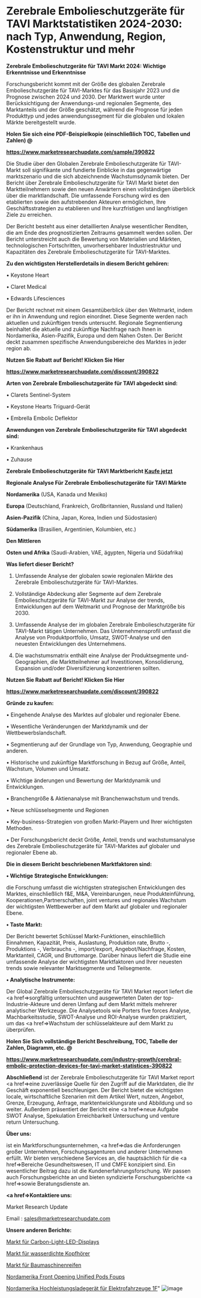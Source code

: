 # Zerebrale Embolieschutzgeräte für TAVI Marktstatistiken 2024-2030: nach Typ, Anwendung, Region, Kostenstruktur und mehr

<strong>Zerebrale Embolieschutzgeräte für TAVI Markt 2024: Wichtige Erkenntnisse und Erkenntnisse</strong>

Forschungsbericht kommt mit der Größe des globalen Zerebrale Embolieschutzgeräte für TAVI-Marktes für das Basisjahr 2023 und die Prognose zwischen 2024 und 2030. Der Marktwert wurde unter Berücksichtigung der Anwendungs-und regionalen Segmente, des Marktanteils und der Größe geschätzt, während die Prognose für jeden Produkttyp und jedes anwendungssegment für die globalen und lokalen Märkte bereitgestellt wurde.



<strong>Holen Sie sich eine PDF-Beispielkopie (einschließlich TOC, Tabellen und Zahlen) @
</strong>

<strong><a href=https://www.marketresearchupdate.com/sample/390822>

<strong>https://www.marketresearchupdate.com/sample/390822</u></font></a></strong></strong>

Die Studie über den Globalen Zerebrale Embolieschutzgeräte für TAVI-Markt soll signifikante und fundierte Einblicke in das gegenwärtige marktszenario und die sich abzeichnende Wachstumsdynamik bieten. Der Bericht über Zerebrale Embolieschutzgeräte für TAVI Markt bietet den Marktteilnehmern sowie den neuen Anwärtern einen vollständigen überblick über die marktlandschaft. Die umfassende Forschung wird es den etablierten sowie den aufstrebenden Akteuren ermöglichen, Ihre Geschäftsstrategien zu etablieren und Ihre kurzfristigen und langfristigen Ziele zu erreichen.

Der Bericht besteht aus einer detaillierten Analyse wesentlicher Renditen, die am Ende des prognostizierten Zeitraums gesammelt werden sollen. Der Bericht unterstreicht auch die Bewertung von Materialien und Märkten, technologischen Fortschritten, unvorhersehbarer Industriestruktur und Kapazitäten des Zerebrale Embolieschutzgeräte für TAVI-Marktes.



<strong>Zu den wichtigsten Herstellerdetails in diesem Bericht gehören:</strong>

• Keystone Heart

• Claret Medical

• Edwards Lifesciences

Der Bericht rechnet mit einem Gesamtüberblick über den Weltmarkt, indem er ihn in Anwendung und region einordnet. Diese Segmente werden nach aktuellen und zukünftigen trends untersucht. Regionale Segmentierung beinhaltet die aktuelle und zukünftige Nachfrage nach Ihnen in Nordamerika, Asien-Pazifik, Europa und dem Nahen Osten. Der Bericht deckt zusammen spezifische Anwendungsbereiche des Marktes in jeder region ab.



<strong>Nutzen Sie Rabatt auf Bericht! Klicken Sie Hier
</strong>

<strong><a href=https://www.marketresearchupdate.com/discount/390822>https://www.marketresearchupdate.com/discount/390822</b></u></font></strong></a>



<strong>Arten von Zerebrale Embolieschutzgeräte für TAVI abgedeckt sind:</strong>

• Clarets Sentinel-System

• Keystone Hearts Triguard-Gerät

• Embrella Embolic Deflektor



<strong>Anwendungen von Zerebrale Embolieschutzgeräte für TAVI abgedeckt sind:</strong>

• Krankenhaus

• Zuhause



<strong>Zerebrale Embolieschutzgeräte für TAVI Marktbericht <a href=https://www.marketresearchupdate.com/buynow/390822>Kaufe jetzt</a></strong>



<strong>Regionale Analyse Für Zerebrale Embolieschutzgeräte für TAVI Märkte</strong>



<strong>Nordamerika</strong> (USA, Kanada und Mexiko)



<strong>Europa</strong> (Deutschland, Frankreich, Großbritannien, Russland und Italien)



<strong>Asien-Pazifik</strong> (China, Japan, Korea, Indien und Südostasien)



<strong>Südamerika</strong> (Brasilien, Argentinien, Kolumbien, etc.)



<strong>Den Mittleren</strong> 

<strong>Osten und Afrika</strong> (Saudi-Arabien, VAE, ägypten, Nigeria und Südafrika)



<strong>Was liefert dieser Bericht?</strong>

1. Umfassende Analyse der globalen sowie regionalen Märkte des Zerebrale Embolieschutzgeräte für TAVI-Marktes.

2. Vollständige Abdeckung aller Segmente auf dem Zerebrale Embolieschutzgeräte für TAVI-Markt zur Analyse der trends, Entwicklungen auf dem Weltmarkt und Prognose der Marktgröße bis 2030.

3. Umfassende Analyse der im globalen Zerebrale Embolieschutzgeräte für TAVI-Markt tätigen Unternehmen. Das Unternehmensprofil umfasst die Analyse von Produktportfolio, Umsatz, SWOT-Analyse und den neuesten Entwicklungen des Unternehmens.

4. Die wachstumsmatrix enthält eine Analyse der Produktsegmente und-Geographien, die Marktteilnehmer auf Investitionen, Konsolidierung, Expansion und/oder Diversifizierung konzentrieren sollten.



<strong>Nutzen Sie Rabatt auf Bericht! Klicken Sie Hier
</strong>

<strong><a href=https://www.marketresearchupdate.com/discount/390822>https://www.marketresearchupdate.com/discount/390822</b></u></font></strong></a>



<strong>Gründe zu kaufen:</strong>

• Eingehende Analyse des Marktes auf globaler und regionaler Ebene.

• Wesentliche Veränderungen der Marktdynamik und der Wettbewerbslandschaft.

• Segmentierung auf der Grundlage von Typ, Anwendung, Geographie und anderen.

• Historische und zukünftige Marktforschung in Bezug auf Größe, Anteil, Wachstum, Volumen und Umsatz.

• Wichtige änderungen und Bewertung der Marktdynamik und Entwicklungen.

• Branchengröße &amp; Aktienanalyse mit Branchenwachstum und trends.

• Neue schlüsselsegmente und Regionen

• Key-business-Strategien von großen Markt-Playern und Ihrer wichtigsten Methoden.

• Der Forschungsbericht deckt Größe, Anteil, trends und wachstumsanalyse des Zerebrale Embolieschutzgeräte für TAVI-Marktes auf globaler und regionaler Ebene ab.



<strong>Die in diesem Bericht beschriebenen Marktfaktoren sind:</strong>



<strong>• Wichtige Strategische Entwicklungen:</strong>

die Forschung umfasst die wichtigsten strategischen Entwicklungen des Marktes, einschließlich f&amp;E, M&amp;A, Vereinbarungen, neue Produkteinführung, Kooperationen,Partnerschaften, joint ventures und regionales Wachstum der wichtigsten Wettbewerber auf dem Markt auf globaler und regionaler Ebene.



<strong>• Taste Markt:</strong>

Der Bericht bewertet Schlüssel Markt-Funktionen, einschließlich Einnahmen, Kapazität, Preis, Auslastung, Produktion rate, Brutto -, Produktions -, Verbrauchs -, import/export, Angebot/Nachfrage, Kosten, Marktanteil, CAGR, und Bruttomarge. Darüber hinaus liefert die Studie eine umfassende Analyse der wichtigsten Marktfaktoren und Ihrer neuesten trends sowie relevanter Marktsegmente und Teilsegmente.



<strong>• Analytische Instrumente:</strong>

Der Global Zerebrale Embolieschutzgeräte für TAVI Market report liefert die <a href=>sorgf</a>ältig untersuchten und ausgewerteten Daten der top-Industrie-Akteure und deren Umfang auf dem Markt mittels mehrerer analytischer Werkzeuge. Die Analysetools wie Porters five forces Analyse, Machbarkeitsstudie, SWOT-Analyse und ROI-Analyse wurden praktiziert, um das <a href=>Wachstum</a> der schlüsselakteure auf dem Markt zu überprüfen.



<strong>Holen Sie Sich vollständige Bericht Beschreibung, TOC, Tabelle der Zahlen, Diagramm, etc. @ </strong>

<strong><a href=https://www.marketresearchupdate.com/industry-growth/cerebral-embolic-protection-devices-for-tavi-market-statistices-390822>https://www.marketresearchupdate.com/industry-growth/cerebral-embolic-protection-devices-for-tavi-market-statistices-390822</a></font></strong>



<strong>Abschließend</strong> ist der Zerebrale Embolieschutzgeräte für TAVI Market report <a href=>eine</a> zuverlässige Quelle für den Zugriff auf die Marktdaten, die Ihr Geschäft exponentiell beschleunigen. Der Bericht bietet die wichtigsten locale, wirtschaftliche Szenarien mit dem Artikel Wert, nutzen, Angebot, Grenze, Erzeugung, Anfrage, marktentwicklungsrate und Abbildung und so weiter. Außerdem präsentiert der Bericht eine <a href=>neue</a> Aufgabe SWOT Analyse, Spekulation Erreichbarkeit Untersuchung und venture return Untersuchung.



<strong>Über uns:</strong>

 ist ein Marktforschungsunternehmen, <a href=>das</a> die Anforderungen großer Unternehmen, Forschungsagenturen und anderer Unternehmen erfüllt. Wir bieten verschiedene Services an, die hauptsächlich für die <a href=>Bereiche</a> Gesundheitswesen, IT und CMFE konzipiert sind. Ein wesentlicher Beitrag dazu ist die Kundenerfahrungsforschung. Wir passen auch Forschungsberichte an und bieten syndizierte Forschungsberichte <a href=>sowie</a> Beratungsdienste an.



<strong><a href=>Kontaktiere uns:</a></strong>

Market Research Update

Email : sales@marketresearchupdate.com



<strong>Unsere anderen Berichte:</strong>

<a href=https://www.linkedin.com/pulse/carbon-light-led-displays-market-2023-trends>Markt für Carbon-Light-LED-Displays</a>

<a href=https://www.linkedin.com/pulse/waterproof-headphone-market-opportunities-stay>Markt für wasserdichte Kopfhörer</a>

<a href=https://www.linkedin.com/pulse/construction-equipment-tire-market-2023-remarking>Markt für Baumaschinenreifen</a>

<a href=https://www.linkedin.com/pulse/north-america-front-opening-unified-pods-foups>Nordamerika Front Opening Unified Pods Foups</a>

<a href=https://www.linkedin.com/pulse/north-america-high-power-charger-electric-vehicle-1f>Nordamerika Hochleistungsladegerät für Elektrofahrzeuge 1F</a>"
![image](https://github.com/Gayatrikarjule/Market-Analysis-361/assets/97346546/3a37b634-fdfc-4536-981b-734d4de21c4d)
